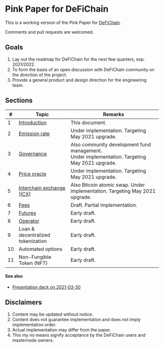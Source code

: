 # Pink Paper for DeFiChain

This is a working version of the Pink Paper for [DeFiChain](https://defichain.com).

Comments and pull requests are welcomed.

## Goals

1. Lay out the roadmap for DeFiChain for the next few quarters, esp. 2021/2022.
1. To form the basis of an open discussion with DeFiChain community on the direction of the project.
1. Provide a general product and design direction for the engineering team.

## Sections

| #    | Topic    | Remarks |
| ------------- | ------------- | ------------- |
| 1 | [Introduction](README.md) | This document.  |
| 2 | [Emission rate](/emission) | Under implementation. Targeting May 2021 upgrade. |
| 3 | [Governance](/governance) | Also community development fund management. <br> Under implementation. Targeting May 2021 upgrade. |
| 4 | [Price oracle](/price-oracle) | Under implementation. Targeting May 2021 upgrade. |
| 5 | [Interchain exchange (ICX)](/interchain-exchange) |  Also Bitcoin atomic swap. Under implementation. Targeting May 2021 upgrade. |
| 6 | [Fees](/fees) | Draft. Partial implementation. |
| 7 | [Futures](/futures) | Early draft. |
| 8 | [Operator](/operator) | Early draft. |
| 9 | Loan & decentralized tokenization | Early draft. |
| 10 | Automated options  | Early draft. |
| 11 | Non-Fungible Token (NFT)  | Early draft. |

#### See also

- [Presentation deck on 2021-03-30](</files/2021-03-30 DeFiChain PinkPaper Overview.pdf>)

## Disclaimers

1. Content may be updated without notice.
1. Content does not guarantee implementation and does not imply implementation order.
1. Actual implementation may differ from the paper.
1. This my no means signify acceptance by the DeFiChain users and masternode owners.
